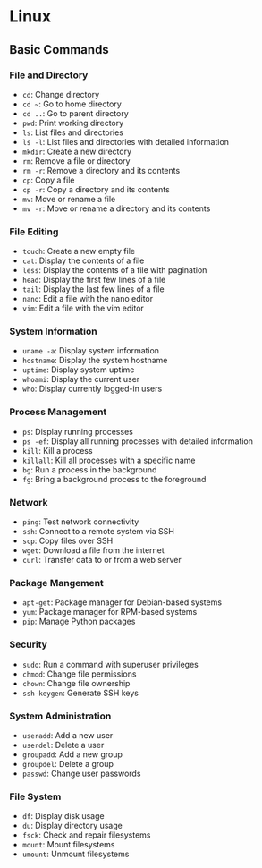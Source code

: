 # Linux

## Basic Commands

### File and Directory

* `cd`: Change directory
* `cd ~`: Go to home directory
* `cd ..`: Go to parent directory
* `pwd`: Print working directory
* `ls`: List files and directories
* `ls -l`: List files and directories with detailed information
* `mkdir`: Create a new directory
* `rm`: Remove a file or directory
* `rm -r`: Remove a directory and its contents
* `cp`: Copy a file
* `cp -r`: Copy a directory and its contents
* `mv`: Move or rename a file
* `mv -r`: Move or rename a directory and its contents

### File Editing

* `touch`: Create a new empty file
* `cat`: Display the contents of a file
* `less`: Display the contents of a file with pagination
* `head`: Display the first few lines of a file
* `tail`: Display the last few lines of a file
* `nano`: Edit a file with the nano editor
* `vim`: Edit a file with the vim editor

### System Information

* `uname -a`: Display system information
* `hostname`: Display the system hostname
* `uptime`: Display system uptime
* `whoami`: Display the current user
* `who`: Display currently logged-in users

### Process Management

* `ps`: Display running processes
* `ps -ef`: Display all running processes with detailed information
* `kill`: Kill a process
* `killall`: Kill all processes with a specific name
* `bg`: Run a process in the background
* `fg`: Bring a background process to the foreground

### Network

* `ping`: Test network connectivity
* `ssh`: Connect to a remote system via SSH
* `scp`: Copy files over SSH
* `wget`: Download a file from the internet
* `curl`: Transfer data to or from a web server

### Package Mangement

* `apt-get`: Package manager for Debian-based systems
* `yum`: Package manager for RPM-based systems
* `pip`: Manage Python packages

### Security

* `sudo`: Run a command with superuser privileges
* `chmod`: Change file permissions
* `chown`: Change file ownership
* `ssh-keygen`: Generate SSH keys

### System Administration

* `useradd`: Add a new user
* `userdel`: Delete a user
* `groupadd`: Add a new group
* `groupdel`: Delete a group
* `passwd`: Change user passwords

### File System

* `df`: Display disk usage
* `du`: Display directory usage
* `fsck`: Check and repair filesystems
* `mount`: Mount filesystems
* `umount`: Unmount filesystems
